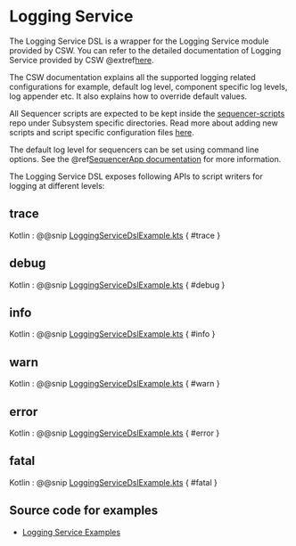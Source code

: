 # Logging Service

The Logging Service DSL is a wrapper for the Logging Service module provided by CSW.
You can refer to the detailed documentation of Logging Service provided by CSW @extref[here](csw:services/logging).

The CSW documentation explains all the supported logging related configurations for example, default log level, component specific log levels, log appender etc.
It also explains how to override default values.

All Sequencer scripts are expected to be kept inside the [sequencer-scripts](https://github.com/tmtsoftware/sequencer-scripts) repo under Subsystem specific directories.
Read more about adding new scripts and script specific configuration files [here](https://github.com/tmtsoftware/sequencer-scripts).

The default log level for sequencers can be set using command line options.  See the @ref[SequencerApp documentation](../../../sequencersandscripts/sequencer-app.md#setting-the-default-log-level) for more information.

The Logging Service DSL exposes following APIs to script writers for logging at different levels:

## trace

Kotlin
:   @@snip [LoggingServiceDslExample.kts](../../../../../../examples/src/main/kotlin/esw/ocs/scripts/examples/paradox/LoggingServiceDslExample.kts) { #trace }

## debug

Kotlin
:   @@snip [LoggingServiceDslExample.kts](../../../../../../examples/src/main/kotlin/esw/ocs/scripts/examples/paradox/LoggingServiceDslExample.kts) { #debug }

## info

Kotlin
:   @@snip [LoggingServiceDslExample.kts](../../../../../../examples/src/main/kotlin/esw/ocs/scripts/examples/paradox/LoggingServiceDslExample.kts) { #info }

## warn

Kotlin
:   @@snip [LoggingServiceDslExample.kts](../../../../../../examples/src/main/kotlin/esw/ocs/scripts/examples/paradox/LoggingServiceDslExample.kts) { #warn }

## error

Kotlin
:   @@snip [LoggingServiceDslExample.kts](../../../../../../examples/src/main/kotlin/esw/ocs/scripts/examples/paradox/LoggingServiceDslExample.kts) { #error }

## fatal

Kotlin
:   @@snip [LoggingServiceDslExample.kts](../../../../../../examples/src/main/kotlin/esw/ocs/scripts/examples/paradox/LoggingServiceDslExample.kts) { #fatal }

## Source code for examples

* [Logging Service Examples]($github.base_url$/examples/src/main/kotlin/esw/ocs/scripts/examples/paradox/LoggingServiceDslExample.kts)

